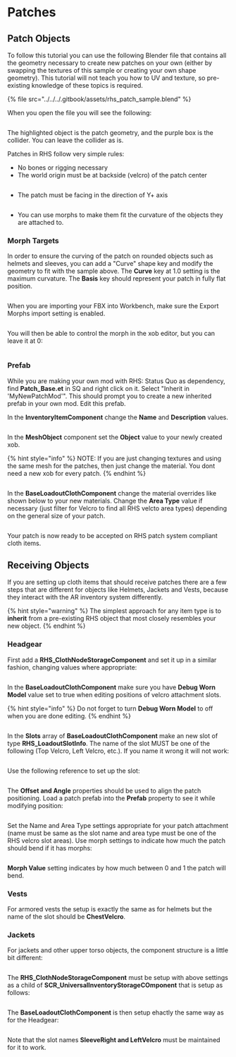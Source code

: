 # Patches

## Patch Objects

To follow this tutorial you can use the following Blender file that contains all the geometry necessary to create new patches on your own (either by swapping the textures of this sample or creating your own shape geometry). This tutorial will not teach you how to UV and texture, so pre-existing knowledge of these topics is required.

{% file src="../../../.gitbook/assets/rhs_patch_sample.blend" %}

When you open the file you will see the following:

<figure><img src="../../../.gitbook/assets/image (163).png" alt=""><figcaption></figcaption></figure>

The highlighted object is the patch geometry, and the purple box is the collider. You can leave the collider as is.

Patches in RHS follow very simple rules:

* No bones or rigging necessary
* The world origin must be at backside (velcro) of the patch center

<figure><img src="../../../.gitbook/assets/image (164).png" alt=""><figcaption></figcaption></figure>

* The patch must be facing in the direction of Y+ axis

<figure><img src="../../../.gitbook/assets/image (165).png" alt=""><figcaption></figcaption></figure>

* You can use morphs to make them fit the curvature of the objects they are attached to.

### Morph Targets

In order to ensure the curving of the patch on rounded objects such as helmets and sleeves, you can add a "Curve" shape key and modify the geometry to fit with the sample above. The **Curve** key at 1.0 setting is the maximum curvature. The **Basis** key should represent your patch in fully flat position.

<figure><img src="../../../.gitbook/assets/image (166).png" alt=""><figcaption></figcaption></figure>

When you are importing your FBX into Workbench, make sure the Export Morphs import setting is enabled.

<figure><img src="../../../.gitbook/assets/image (167).png" alt=""><figcaption></figcaption></figure>

You will then be able to control the morph in the xob editor, but you can leave it at 0:

<figure><img src="../../../.gitbook/assets/image (168).png" alt=""><figcaption></figcaption></figure>

### Prefab

While you are making your own mod with RHS: Status Quo as dependency, find **Patch\_Base.et** in SQ and right click on it. Select "Inherit in 'MyNewPatchMod'". This should prompt you to create a new inherited prefab in your own mod. Edit this prefab.

In the **InventoryItemComponent** change the **Name** and **Description** values.

<figure><img src="../../../.gitbook/assets/image (169).png" alt=""><figcaption></figcaption></figure>

In the **MeshObject** component set the **Object** value to your newly created xob.

{% hint style="info" %}
NOTE: If you are just changing textures and using the same mesh for the patches, then just change the material. You dont need a new xob for every patch.
{% endhint %}

<figure><img src="../../../.gitbook/assets/image (170).png" alt=""><figcaption></figcaption></figure>

In the **BaseLoadoutClothComponent** change the material overrides like shown below to your new materials. Change the **Area Type** value if necessary (just filter for Velcro to find all RHS velcto area types) depending on the general size of your patch.

<figure><img src="../../../.gitbook/assets/image (171).png" alt=""><figcaption></figcaption></figure>

Your patch is now ready to be accepted on RHS patch system compliant cloth items.

## Receiving Objects

If you are setting up cloth items that should receive patches there are a few steps that are different for objects like Helmets, Jackets and Vests, because they interact with the AR inventory system differently.

{% hint style="warning" %}
The simplest approach for any item type is to **inherit** from a pre-existing RHS object that most closely resembles your new object.
{% endhint %}

### Headgear

First add a **RHS\_ClothNodeStorageComponent** and set it up in a similar fashion, changing values where appropriate:

<figure><img src="../../../.gitbook/assets/image (172).png" alt=""><figcaption></figcaption></figure>

In the **BaseLoadoutClothComponent** make sure you have **Debug Worn Model** value set to true when editing positions of velcro attachment slots.

{% hint style="info" %}
Do not forget to turn **Debug Worn Model** to off when you are done editing.
{% endhint %}

<figure><img src="../../../.gitbook/assets/image (173).png" alt=""><figcaption></figcaption></figure>

In the **Slots** array of **BaseLoadoutClothComponent** make an new slot of type **RHS\_LoadoutSlotInfo**. The name of the slot MUST be one of the following (Top Velcro, Left Velcro, etc.). If you name it wrong it will not work:

<figure><img src="../../../.gitbook/assets/image (174).png" alt=""><figcaption></figcaption></figure>

Use the following reference to set up the slot:

<figure><img src="../../../.gitbook/assets/image (175).png" alt=""><figcaption></figcaption></figure>

The **Offset and Angle** properties should be used to align the patch positioning. Load a patch prefab into the **Prefab** property to see it while modifying position:

<figure><img src="../../../.gitbook/assets/image (176).png" alt=""><figcaption></figcaption></figure>

Set the Name and Area Type settings appropriate for your patch attachment (name must be same as the slot name and area type must be one of the RHS velcro slot areas). Use morph settings to indicate how much the patch should bend if it has morphs:

<figure><img src="../../../.gitbook/assets/image (177).png" alt=""><figcaption></figcaption></figure>

**Morph Value** setting indicates by how much between 0 and 1 the patch will bend.

### Vests

For armored vests the setup is exactly the same as for helmets but the name of the slot should be **ChestVelcro**.

### Jackets

For jackets and other upper torso objects, the component structure is a little bit different:

<figure><img src="../../../.gitbook/assets/image (179).png" alt=""><figcaption></figcaption></figure>

The **RHS\_ClothNodeStorageComponent** must be setup with above settings as a child of **SCR\_UniversalInventoryStorageCOmponent** that is setup as follows:

<figure><img src="../../../.gitbook/assets/image (180).png" alt=""><figcaption></figcaption></figure>

The **BaseLoadoutClothComponent** is then setup ehactly the same way as for the Headgear:

<figure><img src="../../../.gitbook/assets/image (181).png" alt=""><figcaption></figcaption></figure>

Note that the slot names **SleeveRight and LeftVelcro** must be maintained for it to work.
